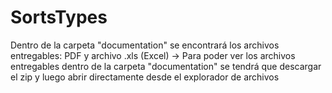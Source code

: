 # SortsTypes
Dentro de la carpeta "documentation" se encontrará los archivos entregables:  PDF y archivo .xls (Excel)
-> Para poder ver los archivos entregables dentro de la carpeta "documentation" se tendrá que descargar el zip y luego abrir directamente desde el explorador de archivos
